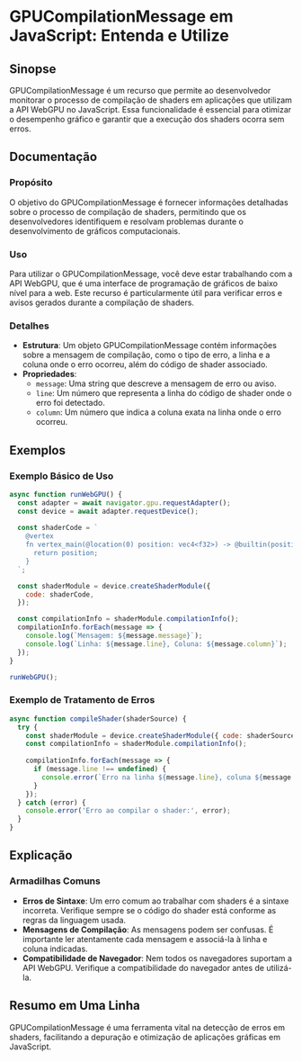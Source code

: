 <!--
Meta Description: # GPUCompilationMessage em JavaScript: Entenda e Utilize ## Sinopse GPUCompilationMessage é um recurso que permite ao desenvolvedor monitorar o proces...
Meta Keywords: message, que, erro, linha, const
-->

# GPUCompilationMessage em JavaScript: Entenda e Utilize

## Sinopse
GPUCompilationMessage é um recurso que permite ao desenvolvedor monitorar o processo de compilação de shaders em aplicações que utilizam a API WebGPU no JavaScript. Essa funcionalidade é essencial para otimizar o desempenho gráfico e garantir que a execução dos shaders ocorra sem erros.

## Documentação
### Propósito
O objetivo do GPUCompilationMessage é fornecer informações detalhadas sobre o processo de compilação de shaders, permitindo que os desenvolvedores identifiquem e resolvam problemas durante o desenvolvimento de gráficos computacionais.

### Uso
Para utilizar o GPUCompilationMessage, você deve estar trabalhando com a API WebGPU, que é uma interface de programação de gráficos de baixo nível para a web. Este recurso é particularmente útil para verificar erros e avisos gerados durante a compilação de shaders.

### Detalhes
- **Estrutura**: Um objeto GPUCompilationMessage contém informações sobre a mensagem de compilação, como o tipo de erro, a linha e a coluna onde o erro ocorreu, além do código de shader associado.
- **Propriedades**:
  - `message`: Uma string que descreve a mensagem de erro ou aviso.
  - `line`: Um número que representa a linha do código de shader onde o erro foi detectado.
  - `column`: Um número que indica a coluna exata na linha onde o erro ocorreu.

## Exemplos
### Exemplo Básico de Uso
```javascript
async function runWebGPU() {
  const adapter = await navigator.gpu.requestAdapter();
  const device = await adapter.requestDevice();
  
  const shaderCode = `
    @vertex
    fn vertex_main(@location(0) position: vec4<f32>) -> @builtin(position) vec4<f32> {
      return position;
    }
  `;

  const shaderModule = device.createShaderModule({
    code: shaderCode,
  });

  const compilationInfo = shaderModule.compilationInfo();
  compilationInfo.forEach(message => {
    console.log(`Mensagem: ${message.message}`);
    console.log(`Linha: ${message.line}, Coluna: ${message.column}`);
  });
}

runWebGPU();
```

### Exemplo de Tratamento de Erros
```javascript
async function compileShader(shaderSource) {
  try {
    const shaderModule = device.createShaderModule({ code: shaderSource });
    const compilationInfo = shaderModule.compilationInfo();
    
    compilationInfo.forEach(message => {
      if (message.line !== undefined) {
        console.error(`Erro na linha ${message.line}, coluna ${message.column}: ${message.message}`);
      }
    });
  } catch (error) {
    console.error('Erro ao compilar o shader:', error);
  }
}
```

## Explicação
### Armadilhas Comuns
- **Erros de Sintaxe**: Um erro comum ao trabalhar com shaders é a sintaxe incorreta. Verifique sempre se o código do shader está conforme as regras da linguagem usada.
- **Mensagens de Compilação**: As mensagens podem ser confusas. É importante ler atentamente cada mensagem e associá-la à linha e coluna indicadas.
- **Compatibilidade de Navegador**: Nem todos os navegadores suportam a API WebGPU. Verifique a compatibilidade do navegador antes de utilizá-la.

## Resumo em Uma Linha
GPUCompilationMessage é uma ferramenta vital na detecção de erros em shaders, facilitando a depuração e otimização de aplicações gráficas em JavaScript.